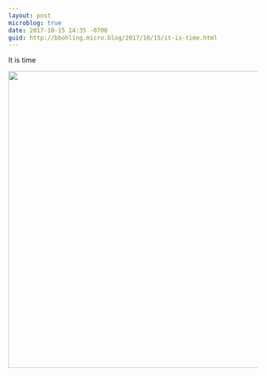 ```yaml
---
layout: post
microblog: true
date: 2017-10-15 14:35 -0700
guid: http://bbohling.micro.blog/2017/10/15/it-is-time.html
---
```

It is time

<img src="http://micro.brandonbohling.com/uploads/2017/dc904fc234.jpg" width="599" height="600" />
